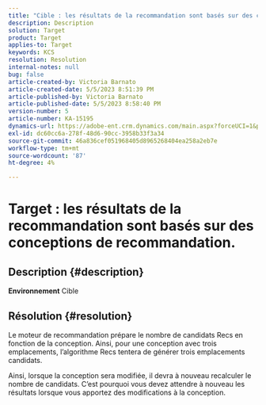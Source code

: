 ```yaml
---
title: "Cible : les résultats de la recommandation sont basés sur des conceptions de recommandation"
description: Description
solution: Target
product: Target
applies-to: Target
keywords: KCS
resolution: Resolution
internal-notes: null
bug: false
article-created-by: Victoria Barnato
article-created-date: 5/5/2023 8:51:39 PM
article-published-by: Victoria Barnato
article-published-date: 5/5/2023 8:58:40 PM
version-number: 5
article-number: KA-15195
dynamics-url: https://adobe-ent.crm.dynamics.com/main.aspx?forceUCI=1&pagetype=entityrecord&etn=knowledgearticle&id=0b8f5ca0-86eb-ed11-a7c6-6045bd0065f9
exl-id: dc60cc6a-278f-48d6-90cc-3958b33f3a34
source-git-commit: 46a836cef051968405d8965268404ea258a2eb7e
workflow-type: tm+mt
source-wordcount: '87'
ht-degree: 4%

---
```


# Target : les résultats de la recommandation sont basés sur des conceptions de recommandation.

## Description {#description}

<b>Environnement</b>
Cible


## Résolution {#resolution}


Le moteur de recommandation prépare le nombre de candidats Recs en fonction de la conception. Ainsi, pour une conception avec trois emplacements, l’algorithme Recs tentera de générer trois emplacements candidats.

Ainsi, lorsque la conception sera modifiée, il devra à nouveau recalculer le nombre de candidats. C’est pourquoi vous devez attendre à nouveau les résultats lorsque vous apportez des modifications à la conception.
